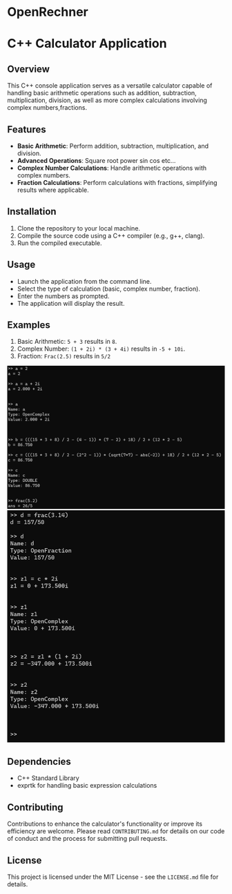 # OpenRechner

# C++ Calculator Application

## Overview
This C++ console application serves as a versatile calculator capable of handling basic arithmetic operations such as addition, subtraction, multiplication, division, as well as more complex calculations involving complex numbers,fractions.

## Features
- **Basic Arithmetic**: Perform addition, subtraction, multiplication, and division.
- **Advanced Operations**: Square root power sin cos etc... 
- **Complex Number Calculations**: Handle arithmetic operations with complex numbers.
- **Fraction Calculations**: Perform calculations with fractions, simplifying results where applicable.

## Installation
1. Clone the repository to your local machine.
2. Compile the source code using a C++ compiler (e.g., g++, clang).
3. Run the compiled executable.

## Usage
- Launch the application from the command line.
- Select the type of calculation (basic, complex number, fraction).
- Enter the numbers as prompted.
- The application will display the result.

## Examples
1. Basic Arithmetic: `5 + 3` results in `8`.
2. Complex Number: `(1 + 2i) * (3 + 4i)` results in `-5 + 10i`.
3. Fraction: `Frac(2.5)` results in `5/2`
   
![Alt Exemples](https://github.com/ange-nguetsop/OpenRechner/blob/master/OpenRechner/Exemple1.png)
![Alt Exemples](https://github.com/ange-nguetsop/OpenRechner/blob/master/OpenRechner/Exemple2.png)

## Dependencies
- C++ Standard Library
- exprtk for handling basic expression calculations

## Contributing
Contributions to enhance the calculator's functionality or improve its efficiency are welcome. Please read `CONTRIBUTING.md` for details on our code of conduct and the process for submitting pull requests.

## License
This project is licensed under the MIT License - see the `LICENSE.md` file for details.
